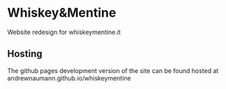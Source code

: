 # Whiskey&Mentine

Website redesign for whiskeymentine.it

## Hosting

The github pages development version of the site
can be found hosted at andrewnaumann.github.io/whiskeymentine